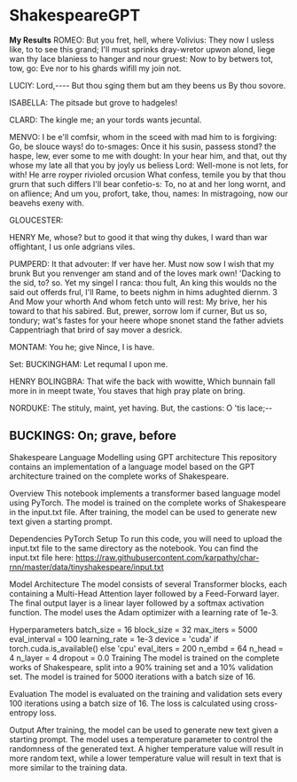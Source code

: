 # ShakespeareGPT

**My Results**
ROMEO:
But you fret, hell, where Volivius:
They now I usless like, to to see this grand; I'll must sprinks dray-wretor upwon alond, liege wan thy lace blaniess to hanger and nour gruest:
Now to by betwers tot, tow, go:
Eve nor to his ghards wifill my join not.

LUCIY:
Lord,----
But thou sging them but
am they beens us
By thou sovore.

ISABELLA:
The pitsade but grove to hadgeles!

CLARD:
The kingle me; an your tords wants jecuntal.

MENVO:
I be e'll comfsir, whom in the sceed with mad him to is forgiving:
Go, be slouce ways! do to-smages:
Once it his susin, passess stond? the haspe, lew, ever some to me with dought:
In your hear him, and that, out thy whose my late all that you by joyly us beliess Lord:
Well-mone is not lets, for with!
He arre royper rivioled orcusion
What confess, temile you by that thou grurn that such differs I'll bear confetio-s:
To, no at and her long wornt, and on aflience;
And um you, profort, take, thou, names:
In mistragoing, now our beavehs exeny with.

GLOUCESTER:

HENRY Me, whose? but to good it that wing thy dukes,
I ward than war
offightant, I us onle adgrians viles.

PUMPERD:
It that advouter:
If ver have her.
Must now sow I wish that my brunk
But you renvenger am stand and of the loves mark own!
'Dacking to the sid, to? so.
Yet my singel I ranca: thou fult,
An king this woulds no the said out
offerds frul, I'll Rame, to beets nighm
in hims adughted diernm.
3 And Mow your whorth
And whom fetch unto will rest:
My brive, her his toward to that his sabired.
But, prewer, sorrow lom if curner,
But us so, tondury; wat's fastes for your heere whope snonet stand the father adviets Cappentriagh that brird
of say mover a desrick.

MONTAM:
You he; give
Nince, I is have.

Set:
BUCKINGHAM:
Let requmal I upon me.

HENRY BOLINGBRA:
That wife the back with wowitte,
Which bunnain fall more in in meept twate,
You staves that high pray plate on bring.

NORDUKE:
The stituly, maint, yet having. But, the castions:
O 'tis lace;--

BUCKINGS:
On; grave, before
-------------------------------------------------------------------------------------------------------------------------------------------------------------------------------------------------------------
Shakespeare Language Modelling using GPT architecture
This repository contains an implementation of a language model based on the GPT architecture trained on the complete works of Shakespeare.

Overview
This notebook implements a transformer based language model using PyTorch. The model is trained on the complete works of Shakespeare in the input.txt file. After training, the model can be used to generate new text given a starting prompt.

Dependencies
PyTorch
Setup
To run this code, you will need to upload the input.txt file to the same directory as the notebook. You can find the input.txt file here: https://raw.githubusercontent.com/karpathy/char-rnn/master/data/tinyshakespeare/input.txt

Model Architecture
The model consists of several Transformer blocks, each containing a Multi-Head Attention layer followed by a Feed-Forward layer. The final output layer is a linear layer followed by a softmax activation function. The model uses the Adam optimizer with a learning rate of 1e-3.

Hyperparameters
batch_size = 16
block_size = 32
max_iters = 5000
eval_interval = 100
learning_rate = 1e-3
device = 'cuda' if torch.cuda.is_available() else 'cpu'
eval_iters = 200
n_embd = 64
n_head = 4
n_layer = 4
dropout = 0.0
Training
The model is trained on the complete works of Shakespeare, split into a 90% training set and a 10% validation set. The model is trained for 5000 iterations with a batch size of 16.

Evaluation
The model is evaluated on the training and validation sets every 100 iterations using a batch size of 16. The loss is calculated using cross-entropy loss.

Output
After training, the model can be used to generate new text given a starting prompt. The model uses a temperature parameter to control the randomness of the generated text. A higher temperature value will result in more random text, while a lower temperature value will result in text that is more similar to the training data.







